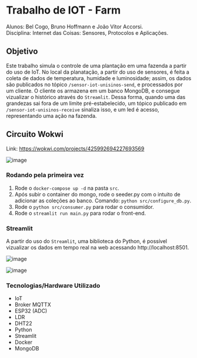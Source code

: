 # Trabalho de IOT - Farm

Alunos: Bel Cogo, Bruno Hoffmann e João Vítor Accorsi. <br />
Disciplina: Internet das Coisas: Sensores, Protocolos e Aplicações.

## Objetivo

Este trabalho simula o controle de uma plantação em uma fazenda a partir do uso de IoT. No local da planatação, a partir do uso de sensores, é feita a coleta de dados de temperatura, humidade e luminosidade; assim, os dados são publicados no tópico `/sensor-iot-unisinos-send`, e processados por um cliente. O cliente os armazena em um banco MongoDB, e consegue vizualizar o histórico através do `Streamlit`. Dessa forma, quando uma das grandezas sai fora de um limite pré-estabelecido, um tópico publicado em `/sensor-iot-unisinos-receive` sinaliza isso, e um led é acesso, representando uma ação na fazenda.

## Circuito Wokwi
Link: https://wokwi.com/projects/425992694227693569

![image](https://github.com/user-attachments/assets/8a58eee0-ce69-46db-9245-dbde38379b31)

### Rodando pela primeira vez

1. Rode o `docker-compose up -d` na pasta `src`. <br />
2. Após subir o container do mongo, rode o seeder.py com o intuito de adicionar as coleções ao banco. Comando: `python src/configure_db.py`. <br />
3. Rode o `python src/consumer.py` para rodar o consumidor. <br />
4. Rode o `streamlit run main.py` para rodar o front-end. <br />

### Streamlit

A partir do uso do `Streamlit`, uma biblioteca do Python, é possível vizualizar os dados em tempo real na web acessando http://localhost:8501.

![image](https://github.com/user-attachments/assets/821ffa2f-d8b8-4118-9ca6-e51e93b580bd)

![image](https://github.com/user-attachments/assets/aec2c684-b9ea-4553-bc77-150e44506269)

### Tecnologias/Hardware Utilizado

- IoT
- Broker MQTTX
- ESP32 (ADC)
- LDR
- DHT22
- Python
- Streamlit
- Docker
- MongoDB
